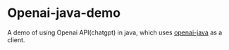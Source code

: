 # Openai-java-demo
A demo of using Openai API(chatgpt) in java, which uses [openai-java](https://github.com/TheoKanning/openai-java) as a client.
